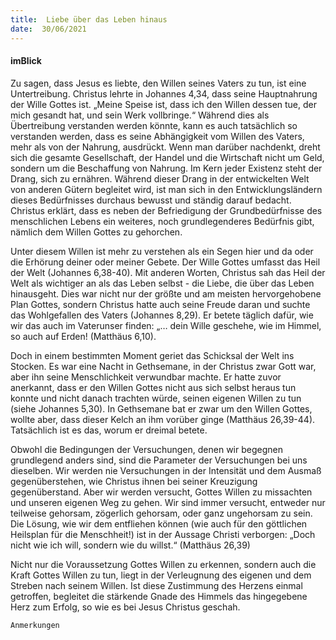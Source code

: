 ```yaml
---
title:  Liebe über das Leben hinaus
date:  30/06/2021
---
```


#### imBlick

Zu sagen, dass Jesus es liebte, den Willen seines Vaters zu tun, ist eine Untertreibung. Christus lehrte in Johannes 4,34, dass seine Hauptnahrung der Wille Gottes ist. „Meine Speise ist, dass ich den Willen dessen tue, der mich gesandt hat, und sein Werk vollbringe.“ Während dies als Übertreibung verstanden werden könnte, kann es auch tatsächlich so verstanden werden, dass es seine Abhängigkeit vom Willen des Vaters, mehr als von der Nahrung, ausdrückt. Wenn man darüber nachdenkt, dreht sich die gesamte Gesellschaft, der Handel und die Wirtschaft nicht um Geld, sondern um die Beschaffung von Nahrung. Im Kern jeder Existenz steht der Drang, sich zu ernähren. Während dieser Drang in der entwickelten Welt von anderen Gütern begleitet wird, ist man sich in den Entwicklungsländern dieses Bedürfnisses durchaus bewusst und ständig darauf bedacht. Christus erklärt, dass es neben der Befriedigung der Grundbedürfnisse des menschlichen Lebens ein weiteres, noch grundlegenderes Bedürfnis gibt, nämlich dem Willen Gottes zu gehorchen.

Unter diesem Willen ist mehr zu verstehen als ein Segen hier und da oder die Erhörung deiner oder meiner Gebete. Der Wille Gottes umfasst das Heil der Welt (Johannes 6,38-40). Mit anderen Worten, Christus sah das Heil der Welt als wichtiger an als das Leben selbst - die Liebe, die über das Leben hinausgeht. Dies war nicht nur der größte und am meisten hervorgehobene Plan Gottes, sondern Christus hatte auch seine Freude daran und suchte das Wohlgefallen des Vaters (Johannes 8,29). Er betete täglich dafür, wie wir das auch im Vaterunser finden: „… dein Wille geschehe, wie im Himmel, so auch auf Erden! (Matthäus 6,10).

Doch in einem bestimmten Moment geriet das Schicksal der Welt ins Stocken. Es war eine Nacht in Gethsemane, in der Christus zwar Gott war, aber ihn seine Menschlichkeit verwundbar machte. Er hatte zuvor anerkannt, dass er den Willen Gottes nicht aus sich selbst heraus tun konnte und nicht danach trachten würde, seinen eigenen Willen zu tun (siehe Johannes 5,30). In Gethsemane bat er zwar um den Willen Gottes, wollte aber, dass dieser Kelch an ihm vorüber ginge (Matthäus 26,39-44). Tatsächlich ist es das, worum er dreimal betete.

Obwohl die Bedingungen der Versuchungen, denen wir begegnen grundlegend anders sind, sind die Parameter der Versuchungen bei uns dieselben. Wir werden nie Versuchungen in der Intensität und dem Ausmaß gegenüberstehen, wie Christus ihnen bei seiner Kreuzigung gegenüberstand. Aber wir werden versucht, Gottes Willen zu missachten und unseren eigenen Weg zu gehen. Wir sind immer versucht, entweder nur teilweise gehorsam, zögerlich gehorsam, oder ganz ungehorsam zu sein. Die Lösung, wie wir dem entfliehen können (wie auch für den göttlichen Heilsplan für die Menschheit!) ist in der Aussage Christi verborgen: „Doch nicht wie ich will, sondern wie du willst.“ (Matthäus 26,39)

Nicht nur die Voraussetzung Gottes Willen zu erkennen, sondern auch die Kraft Gottes Willen zu tun, liegt in der Verleugnung des eigenen und dem Streben nach seinem Willen. Ist diese Zustimmung des Herzens einmal getroffen, begleitet die stärkende Gnade des Himmels das hingegebene Herz zum Erfolg, so wie es bei Jesus Christus geschah.


`Anmerkungen`
